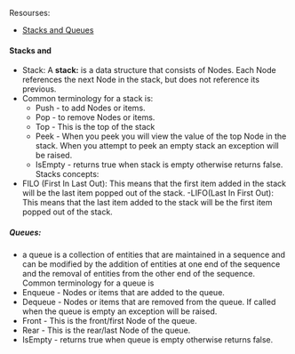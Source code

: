 Resourses:
- [Stacks and Queues](https://codefellows.github.io/common_curriculum/data_structures_and_algorithms/Code_401/class-10/resources/stacks_and_queues.html)

#### Stacks and
- Stack: A **stack:** is a data structure that consists of Nodes. Each Node references the next Node in the stack, but does not reference its previous.
- Common terminology for a stack is:
    - Push - to add Nodes or items.
    - Pop - to remove Nodes or items.
    - Top - This is the top of the stack
    - Peek - When you peek you will view the value of the top Node in the stack. When you attempt to peek an empty stack an exception will be raised.
    - IsEmpty - returns true when stack is empty otherwise returns false.
Stacks concepts:
- FILO (First In Last Out):   This means that the first item added in the stack will be the last item popped out of the stack.
-LIFO(Last In First Out): This means that the last item added to the stack will be the first item popped out of the stack.

##### Queues:
- a queue is a collection of entities that are maintained in a sequence and can be modified by the addition of entities at one end of the sequence and the removal of entities from the other end of the sequence.
Common terminology for a queue is
- Enqueue - Nodes or items that are added to the queue.
- Dequeue - Nodes or items that are removed from the queue. If called when the queue is empty an exception will be raised.
- Front - This is the front/first Node of the queue.
- Rear - This is the rear/last Node of the queue.
- IsEmpty - returns true when queue is empty otherwise returns false.